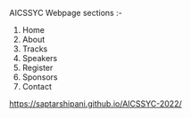 AICSSYC Webpage sections :-
1. Home
2. About
3. Tracks
4. Speakers
5. Register
6. Sponsors
7. Contact



https://saptarshipani.github.io/AICSSYC-2022/
